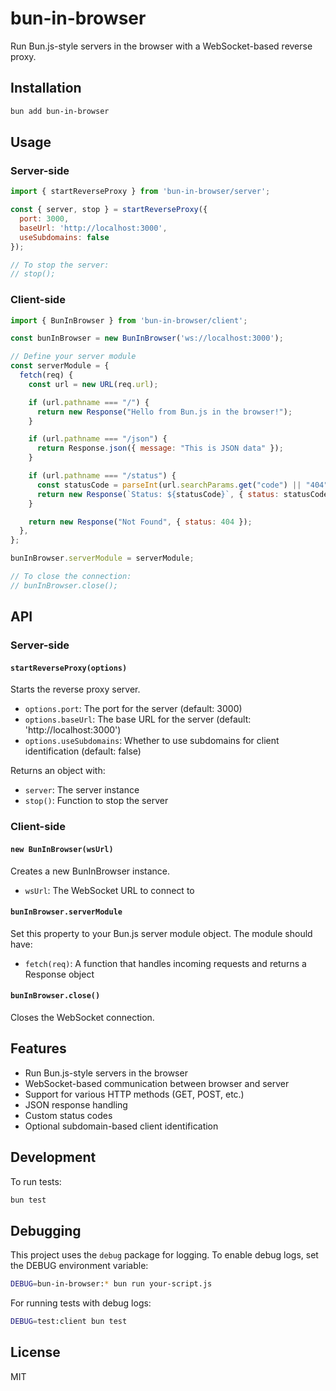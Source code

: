 # bun-in-browser

Run Bun.js-style servers in the browser with a WebSocket-based reverse proxy.

## Installation

```bash
bun add bun-in-browser
```

## Usage

### Server-side

```javascript
import { startReverseProxy } from 'bun-in-browser/server';

const { server, stop } = startReverseProxy({
  port: 3000,
  baseUrl: 'http://localhost:3000',
  useSubdomains: false
});

// To stop the server:
// stop();
```

### Client-side

```javascript
import { BunInBrowser } from 'bun-in-browser/client';

const bunInBrowser = new BunInBrowser('ws://localhost:3000');

// Define your server module
const serverModule = {
  fetch(req) {
    const url = new URL(req.url);

    if (url.pathname === "/") {
      return new Response("Hello from Bun.js in the browser!");
    }

    if (url.pathname === "/json") {
      return Response.json({ message: "This is JSON data" });
    }

    if (url.pathname === "/status") {
      const statusCode = parseInt(url.searchParams.get("code") || "404");
      return new Response(`Status: ${statusCode}`, { status: statusCode });
    }

    return new Response("Not Found", { status: 404 });
  },
};

bunInBrowser.serverModule = serverModule;

// To close the connection:
// bunInBrowser.close();
```

## API

### Server-side

#### `startReverseProxy(options)`

Starts the reverse proxy server.

- `options.port`: The port for the server (default: 3000)
- `options.baseUrl`: The base URL for the server (default: 'http://localhost:3000')
- `options.useSubdomains`: Whether to use subdomains for client identification (default: false)

Returns an object with:
- `server`: The server instance
- `stop()`: Function to stop the server

### Client-side

#### `new BunInBrowser(wsUrl)`

Creates a new BunInBrowser instance.

- `wsUrl`: The WebSocket URL to connect to

#### `bunInBrowser.serverModule`

Set this property to your Bun.js server module object. The module should have:
- `fetch(req)`: A function that handles incoming requests and returns a Response object

#### `bunInBrowser.close()`

Closes the WebSocket connection.

## Features

- Run Bun.js-style servers in the browser
- WebSocket-based communication between browser and server
- Support for various HTTP methods (GET, POST, etc.)
- JSON response handling
- Custom status codes
- Optional subdomain-based client identification

## Development

To run tests:

```bash
bun test
```

## Debugging

This project uses the `debug` package for logging. To enable debug logs, set the DEBUG environment variable:

```bash
DEBUG=bun-in-browser:* bun run your-script.js
```

For running tests with debug logs:

```bash
DEBUG=test:client bun test
```

## License

MIT
